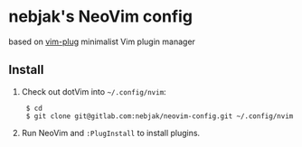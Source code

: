 # nebjak's NeoVim config
based on [vim-plug][vim-plug_link] minimalist Vim plugin manager

## Install
1. Check out dotVim into `~/.config/nvim`:

        $ cd
        $ git clone git@gitlab.com:nebjak/neovim-config.git ~/.config/nvim


2. Run NeoVim and `:PlugInstall` to install plugins.



[vim-plug_link]: https://github.com/junegunn/vim-plug "Minimalist Vim Plugin Manager"

